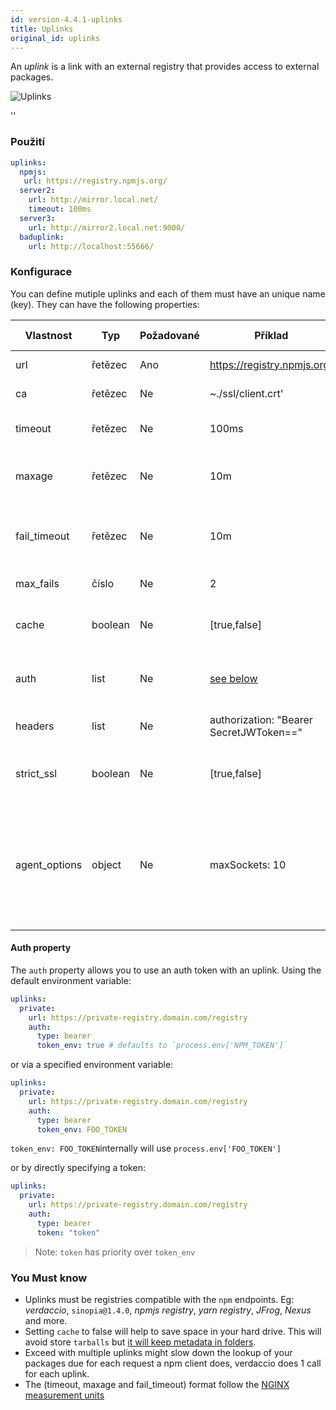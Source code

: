 ```yaml
---
id: version-4.4.1-uplinks
title: Uplinks
original_id: uplinks
---
```


An *uplink* is a link with an external registry that provides access to external packages.

![Uplinks](https://user-images.githubusercontent.com/558752/52976233-fb0e3980-33c8-11e9-8eea-5415e6018144.png)

<div id="codefund">''</div>

### Použití

```yaml
uplinks:
  npmjs:
   url: https://registry.npmjs.org/
  server2:
    url: http://mirror.local.net/
    timeout: 100ms
  server3:
    url: http://mirror2.local.net:9000/
  baduplink:
    url: http://localhost:55666/
```
### Konfigurace

You can define mutiple uplinks and each of them must have an unique name (key). They can have the following properties:

| Vlastnost     | Typ     | Požadované | Příklad                                 | Podpora  | Popis                                                                                                                                                                    | Výchozí hodnota |
| ------------- | ------- | ---------- | --------------------------------------- | -------- | ------------------------------------------------------------------------------------------------------------------------------------------------------------------------ | --------------- |
| url           | řetězec | Ano        | https://registry.npmjs.org/             | všechny  | The registry url                                                                                                                                                         | npmjs           |
| ca            | řetězec | Ne         | ~./ssl/client.crt'                      | všechny  | SSL path certificate                                                                                                                                                     | No default      |
| timeout       | řetězec | Ne         | 100ms                                   | všechny  | set new timeout for the request                                                                                                                                          | 30s             |
| maxage        | řetězec | Ne         | 10m                                     | všechny  | the time threshold to the cache is valid                                                                                                                                 | 2m              |
| fail_timeout  | řetězec | Ne         | 10m                                     | všechny  | defines max time when a request becomes a failure                                                                                                                        | 5m              |
| max_fails     | číslo   | Ne         | 2                                       | všechny  | limit maximun failure request                                                                                                                                            | 2               |
| cache         | boolean | Ne         | [true,false]                            | >= 2.1   | cache all remote tarballs in storage                                                                                                                                     | true            |
| auth          | list    | Ne         | [see below](uplinks.md#auth-property)   | >= 2.5   | assigns the header 'Authorization' [more info](http://blog.npmjs.org/post/118393368555/deploying-with-npm-private-modules)                                               | disabled        |
| headers       | list    | Ne         | authorization: "Bearer SecretJWToken==" | všechny  | list of custom headers for the uplink                                                                                                                                    | disabled        |
| strict_ssl    | boolean | Ne         | [true,false]                            | >= 3.0   | If true, requires SSL certificates be valid.                                                                                                                             | true            |
| agent_options | object  | Ne         | maxSockets: 10                          | >= 4.0.2 | options for the HTTP or HTTPS Agent responsible for managing uplink connection persistence and reuse [more info](https://nodejs.org/api/http.html#http_class_http_agent) | No default      |

#### Auth property

The `auth` property allows you to use an auth token with an uplink. Using the default environment variable:

```yaml
uplinks:
  private:
    url: https://private-registry.domain.com/registry
    auth:
      type: bearer
      token_env: true # defaults to `process.env['NPM_TOKEN']`
```

or via a specified environment variable:

```yaml
uplinks:
  private:
    url: https://private-registry.domain.com/registry
    auth:
      type: bearer
      token_env: FOO_TOKEN
```

`token_env: FOO_TOKEN`internally will use `process.env['FOO_TOKEN']`

or by directly specifying a token:

```yaml
uplinks:
  private:
    url: https://private-registry.domain.com/registry
    auth:
      type: bearer
      token: "token"
```

> Note: `token` has priority over `token_env`

### You Must know

* Uplinks must be registries compatible with the `npm` endpoints. Eg: *verdaccio*, `sinopia@1.4.0`, *npmjs registry*, *yarn registry*, *JFrog*, *Nexus* and more.
* Setting `cache` to false will help to save space in your hard drive. This will avoid store `tarballs` but [it will keep metadata in folders](https://github.com/verdaccio/verdaccio/issues/391).
* Exceed with multiple uplinks might slow down the lookup of your packages due for each request a npm client does, verdaccio does 1 call for each uplink.
* The (timeout, maxage and fail_timeout) format follow the [NGINX measurement units](http://nginx.org/en/docs/syntax.html)
